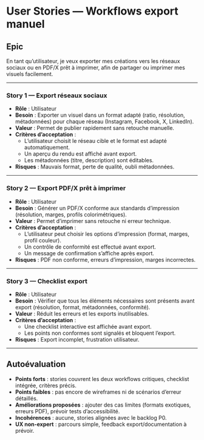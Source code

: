 # User Stories — Workflows export manuel

## Epic
En tant qu’utilisateur, je veux exporter mes créations vers les réseaux sociaux ou en PDF/X prêt à imprimer, afin de partager ou imprimer mes visuels facilement.

---

### Story 1 — Export réseaux sociaux
- **Rôle** : Utilisateur
- **Besoin** : Exporter un visuel dans un format adapté (ratio, résolution, métadonnées) pour chaque réseau (Instagram, Facebook, X, LinkedIn).
- **Valeur** : Permet de publier rapidement sans retouche manuelle.
- **Critères d’acceptation** :
  - L’utilisateur choisit le réseau cible et le format est adapté automatiquement.
  - Un aperçu du rendu est affiché avant export.
  - Les métadonnées (titre, description) sont éditables.
- **Risques** : Mauvais format, perte de qualité, oubli métadonnées.

---

### Story 2 — Export PDF/X prêt à imprimer
- **Rôle** : Utilisateur
- **Besoin** : Générer un PDF/X conforme aux standards d’impression (résolution, marges, profils colorimétriques).
- **Valeur** : Permet d’imprimer sans retouche ni erreur technique.
- **Critères d’acceptation** :
  - L’utilisateur peut choisir les options d’impression (format, marges, profil couleur).
  - Un contrôle de conformité est effectué avant export.
  - Un message de confirmation s’affiche après export.
- **Risques** : PDF non conforme, erreurs d’impression, marges incorrectes.

---

### Story 3 — Checklist export
- **Rôle** : Utilisateur
- **Besoin** : Vérifier que tous les éléments nécessaires sont présents avant export (résolution, format, métadonnées, conformité).
- **Valeur** : Réduit les erreurs et les exports inutilisables.
- **Critères d’acceptation** :
  - Une checklist interactive est affichée avant export.
  - Les points non conformes sont signalés et bloquent l’export.
- **Risques** : Export incomplet, frustration utilisateur.

---

## Autoévaluation
- **Points forts** : stories couvrent les deux workflows critiques, checklist intégrée, critères précis.
- **Points faibles** : pas encore de wireframes ni de scénarios d’erreur détaillés.
- **Améliorations proposées** : ajouter des cas limites (formats exotiques, erreurs PDF), prévoir tests d’accessibilité.
- **Incohérences** : aucune, stories alignées avec le backlog P0.
- **UX non-expert** : parcours simple, feedback export/documentation à prévoir.
